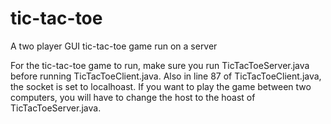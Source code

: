 # tic-tac-toe
A two player GUI tic-tac-toe game run on a server

For the tic-tac-toe game to run, make sure you run TicTacToeServer.java before running TicTacToeClient.java. Also in line 87 of TicTacToeClient.java, the socket is set to localhoast. If you want to play the game between two computers, you will have to change the host to the hoast of TicTacToeServer.java.
